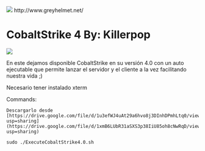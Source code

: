 <img src="https://1.bp.blogspot.com/-lV0q_RogHz0/XyhioZEr6yI/AAAAAAAACog/aUBE3KRem1IA3y03-I5sYSLCWA_ZsHJcwCLcBGAsYHQ/s640/dfbcbdf.png" />
http://www.greyhelmet.net/ 

# CobaltStrike 4 By: Killerpop

<img src="https://i.ytimg.com/vi/yTIeeMVetfw/maxresdefault.jpg" />

En este dejamos disponible CobaltStrike en su versión 4.0 con un auto 
ejecutable que permite lanzar el servidor y el cliente a la vez facilitando nuestra vida  ;) 

Necesario tener instalado xterm

Commands:

	Descargarlo desde [https://drive.google.com/file/d/1u3efWJ4uAt29a6hvo8j3DInhDPmhLtq0/view?usp=sharing](https://drive.google.com/file/d/1xmB6LUbR31aSXS3p38IiU85oh8cNwRqD/view?usp=sharing)

	sudo ./ExecuteCobaltStrike4.0.sh
	
	
